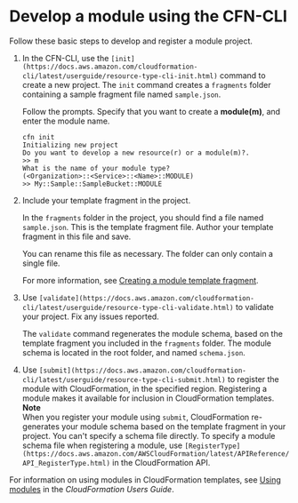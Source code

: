 # Develop a module using the CFN\-CLI<a name="modules-develop"></a>

Follow these basic steps to develop and register a module project\.

1. In the CFN\-CLI, use the `[init](https://docs.aws.amazon.com/cloudformation-cli/latest/userguide/resource-type-cli-init.html)` command to create a new project\. The `init` command creates a `fragments` folder containing a sample fragment file named `sample.json`\.

   Follow the prompts\. Specify that you want to create a **module\(m\)**, and enter the module name\.

   ```
   cfn init
   Initializing new project
   Do you want to develop a new resource(r) or a module(m)?.
   >> m
   What is the name of your module type?
   (<Organization>::<Service>::<Name>::MODULE)
   >> My::Sample::SampleBucket::MODULE
   ```

1. Include your template fragment in the project\.

   In the `fragments` folder in the project, you should find a file named `sample.json`\. This is the template fragment file\. Author your template fragment in this file and save\.

   You can rename this file as necessary\. The folder can only contain a single file\.

   For more information, see [Creating a module template fragment](https://docs.aws.amazon.com/cloudformation-cli/latest/userguide/modules-structure.html#modules-template-fragment)\.

1. Use `[validate](https://docs.aws.amazon.com/cloudformation-cli/latest/userguide/resource-type-cli-validate.html)` to validate your project\. Fix any issues reported\.

   The `validate` command regenerates the module schema, based on the template fragment you included in the `fragments` folder\. The module schema is located in the root folder, and named `schema.json`\.

1. Use `[submit](https://docs.aws.amazon.com/cloudformation-cli/latest/userguide/resource-type-cli-submit.html)` to register the module with CloudFormation, in the specified region\. Registering a module makes it available for inclusion in CloudFormation templates\.
**Note**  
When you register your module using `submit`, CloudFormation re\-generates your module schema based on the template fragment in your project\. You can't specify a schema file directly\. To specify a module schema file when registering a module, use `[RegisterType](https://docs.aws.amazon.com/AWSCloudFormation/latest/APIReference/API_RegisterType.html)` in the CloudFormation API\.

For information on using modules in CloudFormation templates, see [Using modules](https://docs.aws.amazon.com/AWSCloudFormation/latest/UserGuide/modules.html) in the *CloudFormation Users Guide*\.
